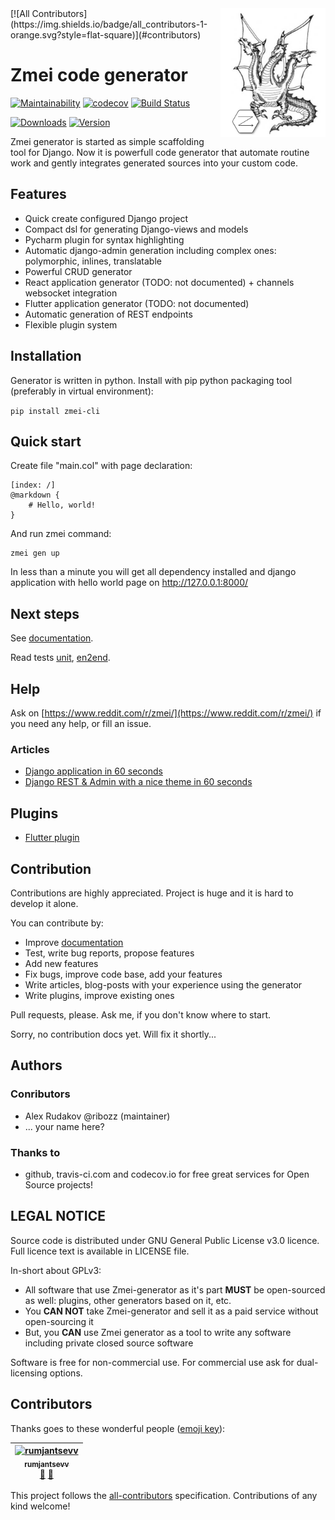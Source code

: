 <img align="right" width="33.3%" src="logo.png">
[![All Contributors](https://img.shields.io/badge/all_contributors-1-orange.svg?style=flat-square)](#contributors)

# Zmei code generator

[![Maintainability](https://api.codeclimate.com/v1/badges/38ef9b69c0a0927285a2/maintainability)](https://codeclimate.com/github/zmei-framework/generator/maintainability)
[![codecov](https://codecov.io/gh/zmei-framework/generator/branch/master/graph/badge.svg)](https://codecov.io/gh/zmei-framework/generator)
[![Build Status](https://travis-ci.org/zmei-framework/generator.svg?branch=master)](https://travis-ci.org/zmei-framework/generator)

[![Downloads](https://img.shields.io/pypi/dm/zmei-cli.svg)](https://pypi.org/project/zmei-cli/)
[![Version](https://img.shields.io/pypi/v/zmei-cli.svg)](https://pypi.org/project/zmei-cli/)


Zmei generator is started as simple scaffolding tool for Django. Now it is powerfull
code generator that automate routine work and gently integrates generated sources into your custom code.


## Features

- Quick create configured Django project
- Compact dsl for generating Django-views and models
- Pycharm plugin for syntax highlighting
- Automatic django-admin generation including complex ones: polymorphic, inlines, translatable
- Powerful CRUD generator
- React application generator (TODO: not documented) + channels websocket integration
- Flutter application generator (TODO: not documented)
- Automatic generation of REST endpoints
- Flexible plugin system

## Installation 

Generator is written in python. Install with pip python packaging tool (preferably in virtual environment):

`pip install zmei-cli`
 
## Quick start

Create file "main.col" with page declaration:

    [index: /]
    @markdown {
        # Hello, world!
    }
 
And run zmei command:
 
    zmei gen up
    
In less than a minute you will get all dependency installed and django application
with hello world page on http://127.0.0.1:8000/

## Next steps

See [documentation](https://zmei-framework.com/generator/).

Read tests [unit](https://github.com/zmei-framework/generator/tree/master/tests/unit),
[en2end](https://github.com/zmei-framework/generator/tree/master/tests/end2end).

## Help

Ask on [https://www.reddit.com/r/zmei/](https://www.reddit.com/r/zmei/) if you need
any help, or fill an issue.


### Articles

- [Django application in 60 seconds](https://zmei-framework.com/generator/blog/0_Zmei_quick_start.html) 
- [Django REST & Admin with a nice theme in 60 seconds](https://zmei-framework.com/generator/blog/1_Zmei_quick_start_2.html#sec-2)

## Plugins

- [Flutter plugin](https://github.com/zmei-framework/zmei-gen-flutter)
    
## Contribution

Contributions are highly appreciated. Project is huge and it is hard to develop it alone.

You can contribute by:
- Improve [documentation](https://github.com/zmei-framework/generator/tree/master/docs)
- Test, write bug reports, propose features
- Add new features
- Fix bugs, improve code base, add your features
- Write articles, blog-posts with your experience using the generator
- Write plugins, improve existing ones

Pull requests, please. Ask me, if you don't know where to start.

Sorry, no contribution docs yet. Will fix it shortly...

## Authors

### Conributors

- Alex Rudakov @ribozz (maintainer)
- ... your name here?

### Thanks to

- github, travis-ci.com and codecov.io for free great services for Open Source projects!

## LEGAL NOTICE

Source code is distributed under GNU General Public License v3.0 licence. Full licence text is available in LICENSE file.

In-short about GPLv3:
- All software that use Zmei-generator as it's part **MUST** be open-sourced as well: plugins, other generators
 based on it, etc.
- You **CAN NOT** take Zmei-generator and sell it as a paid service without open-sourcing it
- But, you **CAN** use Zmei generator as a tool to write any software including private closed source software
 

Software is free for non-commercial use. For commercial use ask for dual-licensing options. 

## Contributors

Thanks goes to these wonderful people ([emoji key](https://github.com/all-contributors/all-contributors#emoji-key)):

<!-- ALL-CONTRIBUTORS-LIST:START - Do not remove or modify this section -->
<!-- prettier-ignore -->
| [<img src="https://avatars3.githubusercontent.com/u/41049901?v=4" width="100px;" alt="rumjantsevv"/><br /><sub><b>rumjantsevv</b></sub>](https://github.com/rumjantsevv)<br />[🐛](https://github.com/zmei-framework/generator/issues?q=author%3Arumjantsevv "Bug reports") [📓](#userTesting-rumjantsevv "User Testing") |
| :---: |
<!-- ALL-CONTRIBUTORS-LIST:END -->

This project follows the [all-contributors](https://github.com/all-contributors/all-contributors) specification. Contributions of any kind welcome!